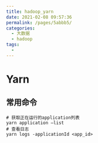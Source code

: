 ```yaml
---
title: hadoop_yarn
date: 2021-02-08 09:57:36
permalink: /pages/5abbb5/
categories:
  - 大数据
  - hadoop
tags:
  - 
---
```

# Yarn

## 常用命令

```shell
# 获取正在运行的application列表
yarn application –list
# 查看日志
yarn logs -applicationId <app_id>
```


